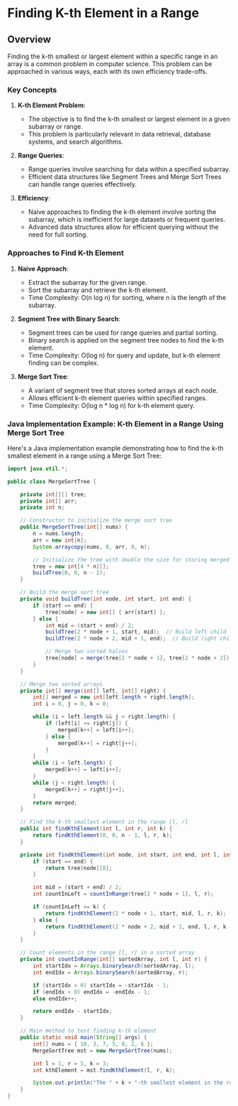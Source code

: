 # Finding K-th Element in a Range

## Overview

Finding the k-th smallest or largest element within a specific range in an array is a common problem in computer science. This problem can be approached in various ways, each with its own efficiency trade-offs.

### Key Concepts

1. **K-th Element Problem**:
   - The objective is to find the k-th smallest or largest element in a given subarray or range.
   - This problem is particularly relevant in data retrieval, database systems, and search algorithms.

2. **Range Queries**:
   - Range queries involve searching for data within a specified subarray.
   - Efficient data structures like Segment Trees and Merge Sort Trees can handle range queries effectively.

3. **Efficiency**:
   - Naive approaches to finding the k-th element involve sorting the subarray, which is inefficient for large datasets or frequent queries.
   - Advanced data structures allow for efficient querying without the need for full sorting.

### Approaches to Find K-th Element

1. **Naive Approach**:
   - Extract the subarray for the given range.
   - Sort the subarray and retrieve the k-th element.
   - Time Complexity: O(n log n) for sorting, where n is the length of the subarray.

2. **Segment Tree with Binary Search**:
   - Segment trees can be used for range queries and partial sorting.
   - Binary search is applied on the segment tree nodes to find the k-th element.
   - Time Complexity: O(log n) for query and update, but k-th element finding can be complex.

3. **Merge Sort Tree**:
   - A variant of segment tree that stores sorted arrays at each node.
   - Allows efficient k-th element queries within specified ranges.
   - Time Complexity: O(log n * log n) for k-th element query.

### Java Implementation Example: K-th Element in a Range Using Merge Sort Tree

Here's a Java implementation example demonstrating how to find the k-th smallest element in a range using a Merge Sort Tree:

```java
import java.util.*;

public class MergeSortTree {

    private int[][] tree;
    private int[] arr;
    private int n;

    // Constructor to initialize the merge sort tree
    public MergeSortTree(int[] nums) {
        n = nums.length;
        arr = new int[n];
        System.arraycopy(nums, 0, arr, 0, n);

        // Initialize the tree with double the size for storing merged arrays
        tree = new int[4 * n][];
        buildTree(0, 0, n - 1);
    }

    // Build the merge sort tree
    private void buildTree(int node, int start, int end) {
        if (start == end) {
            tree[node] = new int[] { arr[start] };
        } else {
            int mid = (start + end) / 2;
            buildTree(2 * node + 1, start, mid);  // Build left child
            buildTree(2 * node + 2, mid + 1, end);  // Build right child

            // Merge two sorted halves
            tree[node] = merge(tree[2 * node + 1], tree[2 * node + 2]);
        }
    }

    // Merge two sorted arrays
    private int[] merge(int[] left, int[] right) {
        int[] merged = new int[left.length + right.length];
        int i = 0, j = 0, k = 0;

        while (i < left.length && j < right.length) {
            if (left[i] <= right[j]) {
                merged[k++] = left[i++];
            } else {
                merged[k++] = right[j++];
            }
        }
        while (i < left.length) {
            merged[k++] = left[i++];
        }
        while (j < right.length) {
            merged[k++] = right[j++];
        }
        return merged;
    }

    // Find the k-th smallest element in the range [l, r]
    public int findKthElement(int l, int r, int k) {
        return findKthElement(0, 0, n - 1, l, r, k);
    }

    private int findKthElement(int node, int start, int end, int l, int r, int k) {
        if (start == end) {
            return tree[node][0];
        }

        int mid = (start + end) / 2;
        int countInLeft = countInRange(tree[2 * node + 1], l, r);

        if (countInLeft >= k) {
            return findKthElement(2 * node + 1, start, mid, l, r, k);
        } else {
            return findKthElement(2 * node + 2, mid + 1, end, l, r, k - countInLeft);
        }
    }

    // Count elements in the range [l, r] in a sorted array
    private int countInRange(int[] sortedArray, int l, int r) {
        int startIdx = Arrays.binarySearch(sortedArray, l);
        int endIdx = Arrays.binarySearch(sortedArray, r);

        if (startIdx < 0) startIdx = -startIdx - 1;
        if (endIdx < 0) endIdx = -endIdx - 1;
        else endIdx++;

        return endIdx - startIdx;
    }

    // Main method to test finding k-th element
    public static void main(String[] args) {
        int[] nums = { 10, 3, 7, 5, 8, 1, 6 };
        MergeSortTree mst = new MergeSortTree(nums);

        int l = 1, r = 5, k = 3;
        int kthElement = mst.findKthElement(l, r, k);

        System.out.println("The " + k + "-th smallest element in the range [" + l + ", " + r + "] is: " + kthElement);
    }
}
